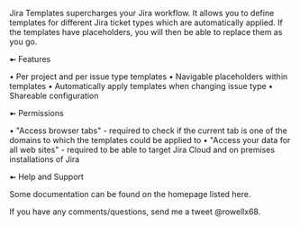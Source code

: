 Jira Templates supercharges your Jira workflow. It allows you to define templates for different Jira ticket types which are automatically applied. If the templates have placeholders, you will then be able to replace them as you go.

➼ Features

• Per project and per issue type templates
• Navigable placeholders within templates
• Automatically apply templates when changing issue type
• Shareable configuration

➼ Permissions

• "Access browser tabs" - required to check if the current tab is one of the domains to which the templates could be applied to
• "Access your data for all web sites" - required to be able to target Jira Cloud and on premises installations of Jira

➼ Help and Support

Some documentation can be found on the homepage listed here.

If you have any comments/questions, send me a tweet @rowellx68.
